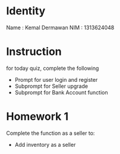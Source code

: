 # Identity
Name : Kemal Dermawan
NIM : 1313624048

# Instruction
for today quiz, complete the following
- Prompt for user login and register
- Subprompt for Seller upgrade
- Subprompt for Bank Account function

# Homework 1
Complete the function as a seller to:
- Add inventory as a seller